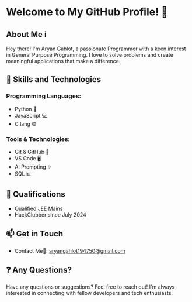 # Welcome to My GitHub Profile! 👋

## About Me ℹ️

Hey there! I'm Aryan Gahlot, a passionate Programmer with a keen interest in General Purpose Programming. I love to solve problems and create meaningful applications that make a difference.

## 🚀 Skills and Technologies

### Programming Languages:
- Python 🐍
- JavaScript 💻
- C lang ©

### Tools & Technologies:
- Git & GitHub 🌱
- VS Code 🖥️
- AI Prompting ✨
- SQL 📊

## 📜 Qualifications

- Qualified JEE Mains
- HackClubber since July 2024 

## 📫 Get in Touch

- Contact Me🤙: aryangahlot194750@gmail.com

## ❓ Any Questions?

Have any questions or suggestions? Feel free to reach out! I'm always interested in connecting with fellow developers and tech enthusiasts.
